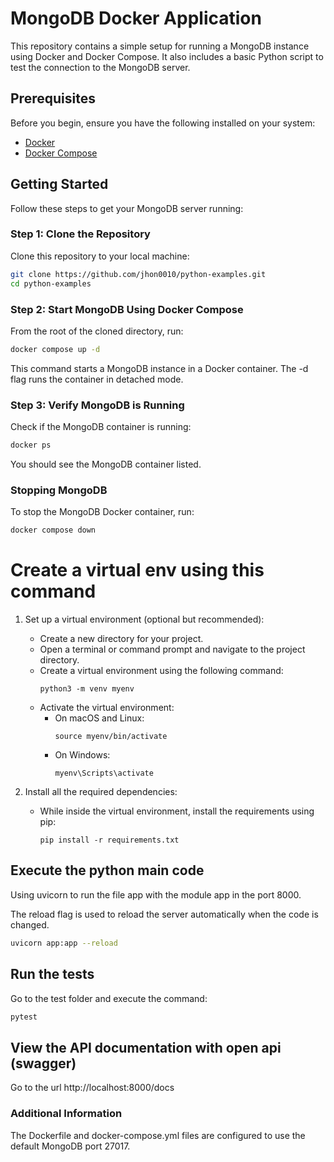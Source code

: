 # MongoDB Docker Application

This repository contains a simple setup for running a MongoDB instance using Docker and Docker Compose. It also includes a basic Python script to test the connection to the MongoDB server.

## Prerequisites

Before you begin, ensure you have the following installed on your system:
- [Docker](https://www.docker.com/products/docker-desktop)
- [Docker Compose](https://docs.docker.com/compose/install/)

## Getting Started

Follow these steps to get your MongoDB server running:

### Step 1: Clone the Repository

Clone this repository to your local machine:

```bash
git clone https://github.com/jhon0010/python-examples.git
cd python-examples
```

### Step 2: Start MongoDB Using Docker Compose
From the root of the cloned directory, run:

```bash
docker compose up -d
```

This command starts a MongoDB instance in a Docker container. The -d flag runs the container in detached mode.

### Step 3: Verify MongoDB is Running
Check if the MongoDB container is running:

```bash
docker ps
```

You should see the MongoDB container listed.


### Stopping MongoDB
To stop the MongoDB Docker container, run:

```bash
docker compose down
```

# Create a virtual env using this command

1. Set up a virtual environment (optional but recommended):
   - Create a new directory for your project.
   - Open a terminal or command prompt and navigate to the project directory.
   - Create a virtual environment using the following command:
     ```
     python3 -m venv myenv
     ```
   - Activate the virtual environment:
     - On macOS and Linux:
       ```
       source myenv/bin/activate
       ```
     - On Windows:
       ```
       myenv\Scripts\activate
       ```

2. Install all the required dependencies:
   - While inside the virtual environment, install the requirements using pip:
     ```
     pip install -r requirements.txt
     ```


## Execute the python main code

Using uvicorn to run the file app with the module app in the port 8000.

The reload flag is used to reload the server automatically when the code is changed.

```bash
uvicorn app:app --reload
```

## Run the tests

Go to the test folder and execute the command:

```bash
pytest
```


## View the API documentation with open api (swagger)

Go to the url http://localhost:8000/docs

### Additional Information

The Dockerfile and docker-compose.yml files are configured to use the default MongoDB port 27017.